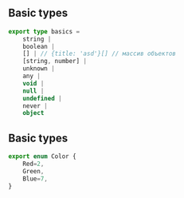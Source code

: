 ## Basic types
```typescript
export type basics = 
    string | 
    boolean | 
    [] | // {title: 'asd'}[] // массив объектов
    [string, number] | 
    unknown | 
    any | 
    void | 
    null | 
    undefined | 
    never |
    object 
```



## Basic types
```typescript
export enum Color {
    Red=2,
    Green,
    Blue=7,
}
```
